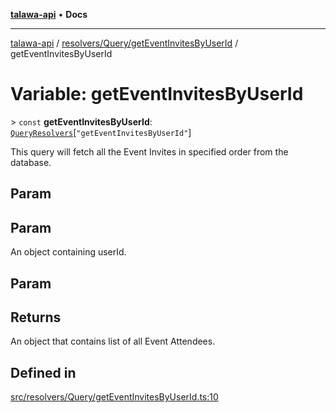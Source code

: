 [**talawa-api**](../../../../README.md) • **Docs**

***

[talawa-api](../../../../modules.md) / [resolvers/Query/getEventInvitesByUserId](../README.md) / getEventInvitesByUserId

# Variable: getEventInvitesByUserId

\> `const` **getEventInvitesByUserId**: [`QueryResolvers`](../../../../types/generatedGraphQLTypes/type-aliases/QueryResolvers.md)\[`"getEventInvitesByUserId"`\]

This query will fetch all the Event Invites in specified order from the database.

## Param

## Param

An object containing userId.

## Param

## Returns

An object that contains list of all Event Attendees.

## Defined in

[src/resolvers/Query/getEventInvitesByUserId.ts:10](https://github.com/PalisadoesFoundation/talawa-api/blob/a6e7ac91b581c9109559657faf0f934f3eb41fe7/src/resolvers/Query/getEventInvitesByUserId.ts#L10)
